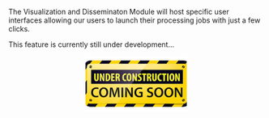 The Visualization and Disseminaton Module will host specific user interfaces allowing our users to launch their processing jobs with just a few clicks.

This feature is currently still under development...

<p align="center">
<img src="./images/under_construction.png" alt="constr" width="200"/>
</p>
